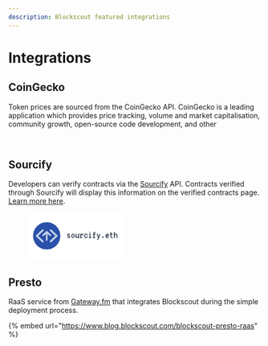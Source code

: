 ```yaml
---
description: Blockscout featured integrations
---
```


# Integrations

## CoinGecko

Token prices are sourced from the CoinGecko API. CoinGecko is a leading application which provides price tracking, volume and market capitalisation, community growth, open-source code development, and other&#x20;

<figure><img src="../.gitbook/assets/CG (1).png" alt="" width="188"><figcaption></figcaption></figure>

## Sourcify&#x20;

Developers can verify contracts via the [Sourcify](https://sourcify.dev/) API. Contracts verified through Sourcify will display this information on the verified contracts page. [Learn more here](../for-users/verifying-a-smart-contract/contracts-verification-via-sourcify.md).

<figure><img src="../.gitbook/assets/sourcify.eth.png" alt="" width="188"><figcaption></figcaption></figure>

## Presto

RaaS service from [Gateway.fm](https://www.gateway.fm) that integrates Blockscout during the simple deployment process. &#x20;

{% embed url="https://www.blog.blockscout.com/blockscout-presto-raas" %}



